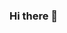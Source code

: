 ### Hi there 👋

<!--
**gcfields/gcfields** is a ✨ _special_ ✨ repository because its `README.md` (this file) appears on your GitHub profile.

Here are some ideas to get you started:

- 🔭 I’m currently working on projects for AerE 361
- 🌱 I’m currently learning about GitHub, Python, and LateX
- 👯 I’m looking to collaborate on my assigned project
- 📫 How to reach me: gcfields@iastate.edu
- 😄 Pronouns: He/Him
- ⚡ Fun fact: I am SCUBA certified
-->
